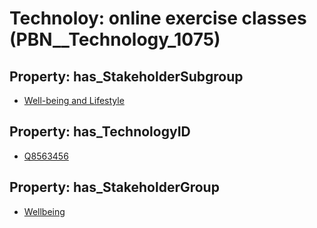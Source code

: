 # Technoloy: __online exercise classes__ (PBN__Technology_1075)

## Property: has_StakeholderSubgroup

* [Well-being and Lifestyle](PBN__TechSubgroup_45)

## Property: has_TechnologyID

* [Q8563456](Q8563456)

## Property: has_StakeholderGroup

* [Wellbeing](PBN__TechGroup_2)

